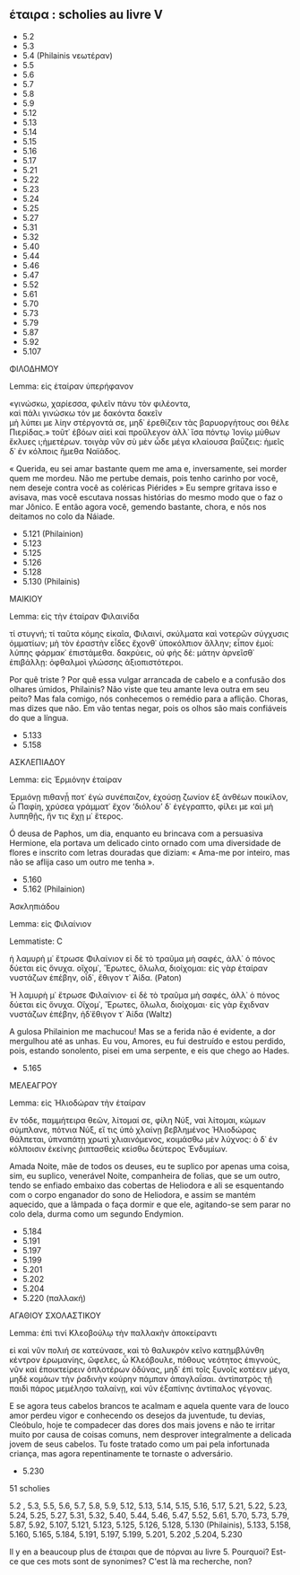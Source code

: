 ## ἑταιρα : scholies au livre V
- 5.2 
- 5.3
- 5.4 (Philainis νεωτέραν)
- 5.5
- 5.6
- 5.7
- 5.8
- 5.9
- 5.12
- 5.13
- 5.14
- 5.15
- 5.16
- 5.17
- 5.21
- 5.22
- 5.23
- 5.24
- 5.25
- 5.27
- 5.31
- 5.32
- 5.40
- 5.44
- 5.46
- 5.47
- 5.52
- 5.61
- 5.70
- 5.73
- 5.79
- 5.87
- 5.92
- 5.107  

ΦΙΛΟΔΗΜΟΥ  

Lemma: εἰς ἑταίραν ὑπερήφανον  

«γινώσκω, χαρίεσσα, φιλεῖν πάνυ τὸν φιλέοντα,  
καὶ πάλι γινώσκω τόν με δακόντα δακεῖν  
μὴ λύπει με λίην στέργοντά σε, μηδ᾽ ἐρεθίζειν
τὰς βαρυοργήτους σοι θέλε Πιερίδας.»
τοῦτ᾽ ἐβόων αἰεὶ καὶ προὔλεγον ἀλλ᾽ ἴσα πόντῳ
Ἰονίῳ μύθων ἔκλυες ι;ἡμετέρων.
τοιγὰρ νῦν σὺ μὲν ὧδε μέγα κλαίουσα βαΰζεις:
ἡμεῖς δ᾽ ἐν κόλποις ἥμεθα Ναϊάδος. 

« Querida, eu sei amar bastante quem me ama e, inversamente, sei morder quem me mordeu.
Não me pertube demais, pois tenho carinho por você, nem deseje contra você as coléricas Piérides »
Eu sempre gritava isso e avisava, mas você escutava nossas histórias do mesmo modo que o faz o mar Jônico.
E então agora você, gemendo bastante, chora, e nós nos deitamos no colo da Náiade. 

- 5.121 (Philainion)
- 5.123
- 5.125
- 5.126
- 5.128
- 5.130 (Philainis)  

ΜΑΙΚΙΟΥ

Lemma: εἰς τὴν ἑταίραν Φιλαινίδα

τί στυγνή; τί ταῦτα κόμης εἰκαῖα, Φιλαινί,
σκύλματα καὶ νοτερῶν σύγχυσις ὀμματίων;
μὴ τὸν ἐραστὴν εἶδες ἔχονθ᾽ ὑποκόλπιον ἄλλην;
εἶπον ἐμοί: λύπης φάρμακ᾽ ἐπιστάμεθα.
δακρύεις, οὐ φὴς δέ: μάτην ἀρνεῖσθ᾽ ἐπιβάλλῃ:
ὀφθαλμοὶ γλώσσης ἀξιοπιστότεροι.

Por quê triste ? Por quê essa vulgar arrancada de cabelo e a confusão dos olhares úmidos, Philainis?
Não viste que teu amante leva outra em seu peito? Mas fala comigo, nós conhecemos o remédio para a aflição.
Choras, mas dizes que não. Em vão tentas negar, pois os olhos são mais confiáveis do que a língua.

- 5.133
- 5.158

ΑΣΚΛΕΠΙΑΔΟΥ

Lemma: εἰς Ἑρμιόνην ἑταίραν

Ἑρμιόνῃ πιθανᾖ ποτ᾽ ἐγὼ συνέπαιζον, ἐχούσῃ
ζωνίον ἐξ ἀνθέων ποικίλον, ὦ Παφίη,
χρύσεα γράμματ᾽ ἔχον ‘διόλου’ δ᾽ ἐγέγραπτο,
φίλει με καὶ μὴ λυπηθῇς, ἤν τις ἔχῃ μ᾽ ἕτερος.

Ó deusa de Paphos, um dia, enquanto eu brincava com a persuasiva Hermione, ela portava um delicado cinto ornado com uma diversidade de flores e inscrito com letras douradas que diziam: « Ama-me por inteiro, mas não se aflija caso um outro me tenha ». 

- 5.160
- 5.162 (Philainion)

Ἀσκληπιάδου

Lemma: εἰς Φιλαίνιον

Lemmatiste: C

ἡ λαμυρὴ μ᾽ ἔτρωσε Φιλαίνιον εἰ δὲ τὸ τραῦμα
μὴ σαφές, ἀλλ᾽ ὁ πόνος δύεται εἰς ὄνυχα.
οἴχομ᾽, Ἔρωτες, ὄλωλα, διοίχομαι: εἰς γὰρ ἑταίραν
νυστάζων ἐπέβην, οἶδ᾽, ἔθιγον τ᾽ Ἀίδα. (Paton)

Ἡ λαμυρὴ μ᾽ ἔτρωσε Φιλαίνιον· εἰ δὲ τὸ τραῦμα
μὴ σαφές, ἀλλ᾽ ὁ πόνος δύεται εἰς ὄνυχα.
Οἴχομ᾽, Ἔρωτες, ὄλωλα, διοίχομαι· εἰς γὰρ ἔχιδναν
νυστάζων ἐπέβην, ἠδ᾽ἔθιγον τ᾽ Ἀίδα (Waltz)

A gulosa Philainion me machucou! Mas se a ferida não é evidente, a dor mergulhou até as unhas.
Eu vou, Amores, eu fui destruído e estou perdido, pois, estando sonolento, pisei em uma serpente, e eis que chego ao Hades.

- 5.165

ΜΕΛΕΑΓΡΟΥ

Lemma: εἰς Ἡλιοδώραν τὴν ἑταίραν

ἓν τόδε, παμμήτειρα θεῶν, λίτομαί σε, φίλη Νύξ,
ναὶ λίτομαι, κώμων σύμπλανε, πότνια Νύξ,
εἴ τις ὑπὸ χλαίνῃ βεβλημένος Ἡλιοδώρας
θάλπεται, ὑπναπάτῃ χρωτὶ χλιαινόμενος,
κοιμάσθω μὲν λύχνος: ὁ δ᾽ ἐν κόλποισιν ἐκείνης
ῥιπτασθεὶς κείσθω δεύτερος Ἐνδυμίων. 

Amada Noite, mãe de todos os deuses, eu te suplico por apenas uma coisa, sim, eu suplico, venerável Noite, companheira de folias, 
que se um outro, tendo se enfiado embaixo das cobertas de Heliodora e ali se esquentando com o corpo enganador do sono de Heliodora, e assim se mantém aquecido, 
que a lâmpada o faça dormir e que ele, agitando-se sem parar no colo dela, durma como um segundo Endymion.

- 5.184
- 5.191
- 5.197
- 5.199
- 5.201
- 5.202
- 5.204
- 5.220 (παλλακή)

ΑΓΑΘΙΟΥ ΣΧΟΛΑΣΤΙΚΟΥ

Lemma: ἐπὶ τινί Κλεοβούλῳ τὴν παλλακὴν ἀποκείραντι

εἰ καὶ νῦν πολιή σε κατεύνασε, καὶ τὸ θαλυκρὸν
κεῖνο κατημβλύνθη κέντρον ἐρωμανίης,
ὤφελες, ὦ Κλεόβουλε, πόθους νεότητος ἐπιγνούς,
νῦν καὶ ἐποικτείρειν ὁπλοτέρων ὀδύνας,
μηδ᾽ ἐπὶ τοῖς ξυνοῖς κοτέειν μέγα, μηδὲ κομάων
τὴν ῥαδινὴν κούρην πάμπαν ἀπαγλαΐσαι.
ἀντὶπατρὸς τῇ παιδὶ πάρος μεμέλησο ταλαίνῃ,
καὶ νῦν ἐξαπίνης ἀντίπαλος γέγονας. 

E se agora teus cabelos brancos te acalmam e aquela quente vara de louco amor perdeu vigor 
e conhecendo os desejos da juventude, tu devias, Cleóbulo, hoje te compadecer das dores dos mais jovens
e não te irritar muito por causa de coisas comuns, nem desprover integralmente a delicada jovem de seus cabelos.
Tu foste tratado como um pai pela infortunada criança, mas agora repentinamente te tornaste o adversário.

- 5.230


51 scholies

5.2 , 5.3, 5.5, 5.6, 5.7, 5.8, 5.9, 5.12, 5.13, 5.14, 5.15, 5.16, 5.17, 5.21, 5.22, 5.23, 5.24, 5.25, 5.27, 5.31, 5.32, 5.40, 5.44, 5.46, 5.47, 5.52, 5.61, 5.70, 5.73, 5.79, 5.87, 5.92, 5.107, 5.121, 5.123, 5.125, 5.126, 5.128, 5.130 (Philainis), 5.133, 5.158, 5.160, 5.165, 5.184, 5.191, 5.197, 5.199, 5.201, 5.202 ,5.204, 5.230

Il y en a beaucoup plus de ἑταιραι que de πόρναι au livre 5. Pourquoi? Est-ce que ces mots sont de synonimes? C'est là ma recherche, non?
